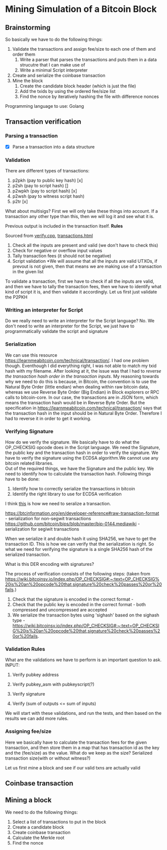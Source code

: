 # Mining Simulation of a Bitcoin Block 

## Brainstorming 

So basically we have to do the following things:
1. Validate the transactions and assign fee/size to each one of them and order them 
    1. Write a parser that parses the transactions and puts them in a data strucutre that I can make use of
    2. Write a minimal Script interpreter
2. Create and serialize the coinbase transaction
3. Mine the block 
    1. Create the candidate block header (which is just the file)
    2. Add the txids by using the ordered fee/size list
    3. Find the nonce by iteratively hashing the file with difference nonces

Programming language to use: Golang

## Transaction verification

### Parsing a transaction

- [x] Parse a transaction into a data structure

### Validation

There are different types of transactions:
1. p2pkh (pay to public key hash) [x]
2. p2sh (pay to script hash) []
3. p2wpkh (pay to script hash) [x]
4. p2wsh (pay to witness script hash)
5. p2tr [x]

What about multisigs?
First we will only take these things into account. If a transaction any other type than this, then we will log it and see what it is.

Previous output is included in the transaction itself.
**Rules** 

Sourced from [verify.cpp](https://github.com/bitcoin/bitcoin/blob/master/src/consensus/tx_verify.cpp), 
[transactions.html](https://developer.bitcoin.org/devguide/transactions.html)

1. Check all the inputs are present and valid (we don't have to check this)
2. Check for negative or overflow input values
3. Tally transaction fees (it should not be negative)
4. Script validation
*We will assume that all the inputs are valid UTXOs, if prevout is not given, then that means we are making use of a transaction in the given list

To validate a transaction, first we have to check if all the inputs are valid, and then we have to tally the transaction fees, then we have to identify what kind of script 
it is, and then validate it accordingly. Let us first just validate the P2PKH 

### Writing an interpreter for Script
Do we really need to write an interpreter for the Script language?
No. We don't need to write an interpreter for the Script, we just have to programmatically validate the script and signature

### Serialization
We can use this resource https://learnmeabitcoin.com/technical/transaction/. I had one problem though. Eventhough I did everything right, I was not able to match my txid hash with 
my filename. After looking at it, the issue was that I had to _reverse the transaction hash order in the transaction inputs_. My reasoning towards why we need to do this is because, in Bitcoin, the convention is to use the Natural Byte Order (little endian) when dealing within raw bitcoin data, whereas we use Reverse Byte Order (Big Endian) in Block explorers or RPC calls to bitcoin-core. In our case, the transactions are in JSON form, which means the transaction hash would be in Reverse Byte Order. But the specification in https://learnmeabitcoin.com/technical/transaction/ says that the transaction hash in the input should be in Natural Byte Order. Therefore I had to reverse it in order to get it working. 

### Verifying Signature
How do we verify the signature. We basically have to do what the OP_CHECKSIG opcode does in the Script language.
We need the Signature, the public key and the transaction hash in order to verify the signature. We have to verify the signature 
using the ECDSA algorithm.We cannot use any bitcoin related libraries.  
Out of the required things, we have the Signature and the public key. We need to identify how to calculate the transaction hash.
Following things have to be done:
1. Identify how to correctly serialize the transactions in bitcoin
2. Identify the right library to use for ECDSA verification

I think [this](https://learn.saylor.org/mod/book/view.php?id=36340&chapterid=18915#:~:text=Hints%3A,bytes%2C%20or%208b%20in%20hex) is how we 
need to seralize a transaction. 

https://btcinformation.org/en/developer-reference#raw-transaction-format - serialization for non-segwit transactions
https://github.com/bitcoin/bips/blob/master/bip-0144.mediawiki - serialization for segiwit transactions

When we serialize it and double hash it using SHA256, we have to get the transaction ID. This is how we can verify that the serialization is right.
So what we need for verifying the signature is a single SHA256 hash of the serialized transaction.

What is this DER encoding with signatures?

The process of verification consists of the following steps: (taken from https://wiki.bitcoinsv.io/index.php/OP_CHECKSIG#:~:text=OP_CHECKSIG%20is%20an%20opcode%20that,signature%20check%20passes%20or%20fails.)
1. Check that the signature is encoded in the correct format - <DER Sgignature><Hashtyype>
2. Check that the public key is encoded in the correct format - both compressed and uncompressed are accepted
3. We serialize the transaction bytes using 'sighash' based on the sighash type - https://wiki.bitcoinsv.io/index.php/OP_CHECKSIG#:~:text=OP_CHECKSIG%20is%20an%20opcode%20that,signature%20check%20passes%20or%20fails.


### Validation Rules
What are the validations we have to perform is an important question to ask.
INPUT:
1. Verify pubkey address
2. Verify pubkey_asm with pubkeyscript(?)
3. Verify signature

4. Verify (sum of outputs <= sum of inputs)

We will start with these validations, and run the tests, and then based on the results we can add more rules.

### Assigning fee/size 
Here we basically have to calculate the transaction fees for the given transaction, and then store them in a map that has transaction
id as the key and the (fee/size) as the value.
What do we keep as the size? Serialized transaction size(with or without witness?)

Let us first mine a block and see if our valid txns are actually valid
## Coinbase transaction

## Mining a block
We need to do the following things:
1. Select a list of transactions to put in the block
2. Create a candidate block
3. Create coinbase transaction
4. Calculate the Merkle root
5. Find the nonce

